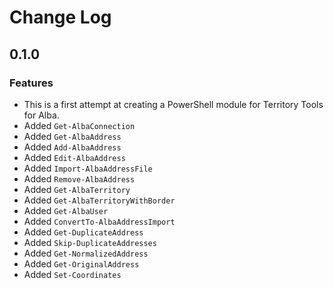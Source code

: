 # Change Log
## 0.1.0
### Features
- This is a first attempt at creating a PowerShell module for Territory Tools
  for Alba.
- Added `Get-AlbaConnection`
- Added `Get-AlbaAddress`
- Added `Add-AlbaAddress`
- Added `Edit-AlbaAddress`
- Added `Import-AlbaAddressFile`
- Added `Remove-AlbaAddress`
- Added `Get-AlbaTerritory`
- Added `Get-AlbaTerritoryWithBorder`
- Added `Get-AlbaUser`
- Added `ConvertTo-AlbaAddressImport`
- Added `Get-DuplicateAddress`
- Added `Skip-DuplicateAddresses`
- Added `Get-NormalizedAddress`
- Added `Get-OriginalAddress`
- Added `Set-Coordinates`


